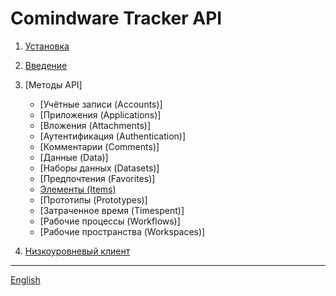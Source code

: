 # Comindware Tracker API

1. [Установка](install.ru.md)
2. [Введение](intro.ru.md)
3. [Методы API]

   - [Учётные записи (Accounts)]
   - [Приложения (Applications)]
   - [Вложения (Attachments)]
   - [Аутентификация (Authentication)]
   - [Комментарии (Comments)]
   - [Данные (Data)]
   - [Наборы данных (Datasets)]
   - [Предпочтения (Favorites)]
   - [Элементы (Items)](api-items.ru.md)
   - [Прототипы (Prototypes)]
   - [Затраченное время (Timespent)]
   - [Рабочие процессы (Workflows)]
   - [Рабочие пространства (Workspaces)]
4. [Низкоуровневый клиент](client.ru.md)

---

[English](index.en.md)
